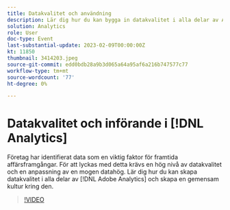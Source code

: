 ```yaml
---
title: Datakvalitet och användning
description: Lär dig hur du kan bygga in datakvalitet i alla delar av Adobe Analytics och skapa en delad kultur kring det.
solution: Analytics
role: User
doc-type: Event
last-substantial-update: 2023-02-09T00:00:00Z
kt: 11850
thumbnail: 3414203.jpeg
source-git-commit: edd0bdb28a9b3d065a64a95af6a216b747577c77
workflow-type: tm+mt
source-wordcount: '77'
ht-degree: 0%

---
```


# Datakvalitet och införande i [!DNL Analytics]

Företag har identifierat data som en viktig faktor för framtida affärsframgångar. För att lyckas med detta krävs en hög nivå av datakvalitet och en anpassning av en mogen datahög. Lär dig hur du kan skapa datakvalitet i alla delar av [!DNL Adobe Analytics] och skapa en gemensam kultur kring den.

>[!VIDEO](https://video.tv.adobe.com/v/3414203/?quality=12&learn=on)

